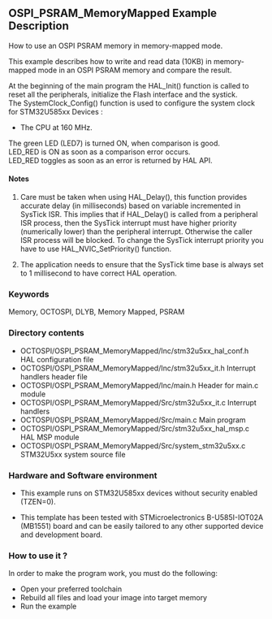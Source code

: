 ## <b>OSPI_PSRAM_MemoryMapped Example Description</b>

How to use an OSPI PSRAM memory in memory-mapped mode.

This example describes how to write and read data (10KB) in memory-mapped mode in an OSPI
PSRAM memory and compare the result.

At the beginning of the main program the HAL_Init() function is called to reset
all the peripherals, initialize the Flash interface and the systick.  
The SystemClock_Config() function is used to configure the system clock for STM32U585xx Devices :  
   - The CPU at 160 MHz.

The green LED (LED7) is turned ON, when comparison is good.  
LED_RED is ON as soon as a comparison error occurs.  
LED_RED toggles as soon as an error is returned by HAL API.

#### <b>Notes</b>

 1. Care must be taken when using HAL_Delay(), this function provides accurate delay (in milliseconds)
    based on variable incremented in SysTick ISR. This implies that if HAL_Delay() is called from
    a peripheral ISR process, then the SysTick interrupt must have higher priority (numerically lower)
    than the peripheral interrupt. Otherwise the caller ISR process will be blocked.
    To change the SysTick interrupt priority you have to use HAL_NVIC_SetPriority() function.

 2. The application needs to ensure that the SysTick time base is always set to 1 millisecond
    to have correct HAL operation.

### <b>Keywords</b>

Memory, OCTOSPI, DLYB, Memory Mapped, PSRAM

### <b>Directory contents</b>

  - OCTOSPI/OSPI_PSRAM_MemoryMapped/Inc/stm32u5xx_hal_conf.h    HAL configuration file
  - OCTOSPI/OSPI_PSRAM_MemoryMapped/Inc/stm32u5xx_it.h          Interrupt handlers header file
  - OCTOSPI/OSPI_PSRAM_MemoryMapped/Inc/main.h                  Header for main.c module
  - OCTOSPI/OSPI_PSRAM_MemoryMapped/Src/stm32u5xx_it.c          Interrupt handlers
  - OCTOSPI/OSPI_PSRAM_MemoryMapped/Src/main.c                  Main program
  - OCTOSPI/OSPI_PSRAM_MemoryMapped/Src/stm32u5xx_hal_msp.c     HAL MSP module
  - OCTOSPI/OSPI_PSRAM_MemoryMapped/Src/system_stm32u5xx.c      STM32U5xx system source file

### <b>Hardware and Software environment</b>

  - This example runs on STM32U585xx devices without security enabled (TZEN=0).

  - This template has been tested with STMicroelectronics B-U585I-IOT02A (MB1551)
    board and can be easily tailored to any other supported device
    and development board.

### <b>How to use it ?</b>

In order to make the program work, you must do the following:

 - Open your preferred toolchain
 - Rebuild all files and load your image into target memory
 - Run the example

